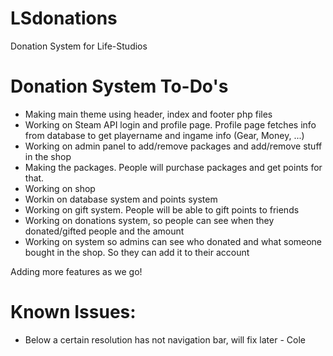 # LSdonations
Donation System for Life-Studios


# Donation System To-Do's
- Making main theme using header, index and footer php files
- Working on Steam API login and profile page. Profile page fetches info from database to get playername and ingame info (Gear, Money, ...)
- Working on admin panel to add/remove packages and add/remove stuff in the shop
- Making the packages. People will purchase packages and get points for that.
- Working on shop
- Workin on database system and points system
- Working on gift system. People will be able to gift points to friends
- Working on donations system, so people can see when they donated/gifted people and the amount
- Working on system so admins can see who donated and what someone bought in the shop. So they can add it to their account

Adding more features as we go!

# Known Issues:
- Below a certain resolution has not navigation bar, will fix later - Cole